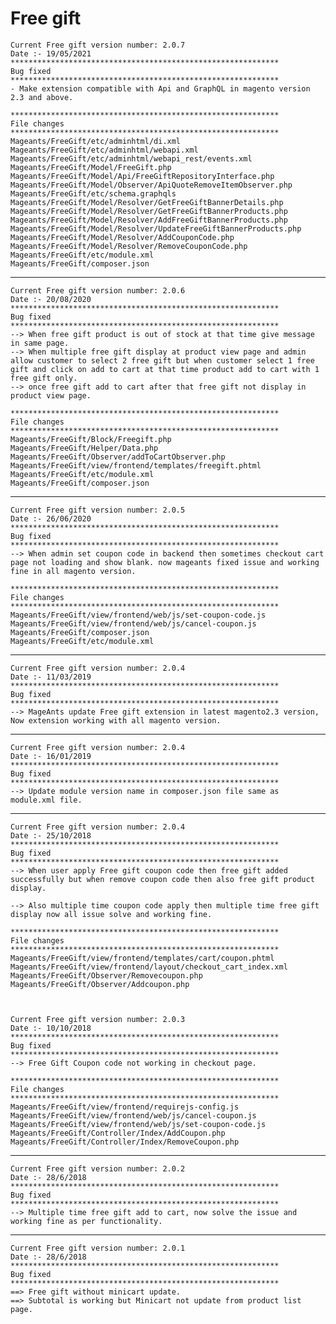# Free gift

	Current Free gift version number: 2.0.7
	Date :- 19/05/2021
	************************************************************
    Bug fixed
	************************************************************
	- Make extension compatible with Api and GraphQL in magento version 2.3 and above.

	************************************************************
    File changes
	************************************************************
	Mageants/FreeGift/etc/adminhtml/di.xml
	Mageants/FreeGift/etc/adminhtml/webapi.xml
	Mageants/FreeGift/etc/adminhtml/webapi_rest/events.xml
	Mageants/FreeGift/Model/FreeGift.php
	Mageants/FreeGift/Model/Api/FreeGiftRepositoryInterface.php
	Mageants/FreeGift/Model/Observer/ApiQuoteRemoveItemObserver.php
	Mageants/FreeGift/etc/schema.graphqls
	Mageants/FreeGift/Model/Resolver/GetFreeGiftBannerDetails.php
	Mageants/FreeGift/Model/Resolver/GetFreeGiftBannerProducts.php
	Mageants/FreeGift/Model/Resolver/AddFreeGiftBannerProducts.php
	Mageants/FreeGift/Model/Resolver/UpdateFreeGiftBannerProducts.php
	Mageants/FreeGift/Model/Resolver/AddCouponCode.php
	Mageants/FreeGift/Model/Resolver/RemoveCouponCode.php
	Mageants/FreeGift/etc/module.xml
	Mageants/FreeGift/composer.json

**************************************************************************************************************************************************************************************

	Current Free gift version number: 2.0.6
	Date :- 20/08/2020
	************************************************************
    Bug fixed
	************************************************************
	--> When free gift product is out of stock at that time give message in same page.
	--> When multiple free gift display at product view page and admin allow customer to select 2 free gift but when customer select 1 free gift and click on add to cart at that time product add to cart with 1 free gift only.
	--> once free gift add to cart after that free gift not display in product view page.

	************************************************************
    File changes
	************************************************************
	Mageants/FreeGift/Block/Freegift.php
	Mageants/FreeGift/Helper/Data.php
	Mageants/FreeGift/Observer/addToCartObserver.php
	Mageants/FreeGift/view/frontend/templates/freegift.phtml
	Mageants/FreeGift/etc/module.xml
	Mageants/FreeGift/composer.json

**************************************************************************************************************************************************************************************

	Current Free gift version number: 2.0.5
	Date :- 26/06/2020
	************************************************************
    Bug fixed
	************************************************************
	--> When admin set coupon code in backend then sometimes checkout cart page not loading and show blank. now mageants fixed issue and working fine in all magento version.

	************************************************************
    File changes
	************************************************************
	Mageants/FreeGift/view/frontend/web/js/set-coupon-code.js
	Mageants/FreeGift/view/frontend/web/js/cancel-coupon.js
	Mageants/FreeGift/composer.json
	Mageants/FreeGift/etc/module.xml

**************************************************************************************************************************************************************************************

	Current Free gift version number: 2.0.4
	Date :- 11/03/2019
	************************************************************
    Bug fixed
	************************************************************
	--> MageAnts update Free gift extension in latest magento2.3 version, Now extension working with all magento version.

**************************************************************************************************************************************************************************************

	Current Free gift version number: 2.0.4
	Date :- 16/01/2019
	************************************************************
    Bug fixed
	************************************************************
	--> Update module version name in composer.json file same as module.xml file.

**************************************************************************************************************************************************************************************

	Current Free gift version number: 2.0.4
	Date :- 25/10/2018
	************************************************************
    Bug fixed
	************************************************************
	--> When user apply Free gift coupon code then free gift added successfully but when remove coupon code then also free gift product display.

	--> Also multiple time coupon code apply then multiple time free gift display now all issue solve and working fine.

	************************************************************
    File changes
	************************************************************
	Mageants/FreeGift/view/frontend/templates/cart/coupon.phtml
	Mageants/FreeGift/view/frontend/layout/checkout_cart_index.xml
	Mageants/FreeGift/Observer/Removecoupon.php
	Mageants/FreeGift/Observer/Addcoupon.php



	Current Free gift version number: 2.0.3
	Date :- 10/10/2018
	************************************************************
    Bug fixed
	************************************************************
	--> Free Gift Coupon code not working in checkout page.

	************************************************************
    File changes
	************************************************************
	Mageants/FreeGift/view/frontend/requirejs-config.js
	Mageants/FreeGift/view/frontend/web/js/cancel-coupon.js
	Mageants/FreeGift/view/frontend/web/js/set-coupon-code.js
	Mageants/FreeGift/Controller/Index/AddCoupon.php
	Mageants/FreeGift/Controller/Index/RemoveCoupon.php

***************************************************************************************************************************


	Current Free gift version number: 2.0.2
	Date :- 28/6/2018
	************************************************************
    Bug fixed
	************************************************************
	--> Multiple time free gift add to cart, now solve the issue and working fine as per functionality.

*********************************************************************************************************************

	Current Free gift version number: 2.0.1
	Date :- 28/6/2018
	************************************************************
    Bug fixed
	************************************************************
	==> Free gift without minicart update. 
	==> Subtotal is working but Minicart not update from product list page.

